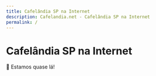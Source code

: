 ```yaml
---
title: Cafelândia SP na Internet
description: Cafelandia.net - Cafelândia SP na Internet
permalink: /
---
```


# Cafelândia SP na Internet

🚧 Estamos quase lá!
